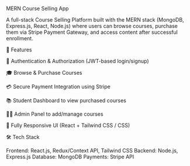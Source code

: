 MERN Course Selling App

A full-stack Course Selling Platform built with the MERN stack (MongoDB, Express.js, React, Node.js) where users can browse courses, purchase them via Stripe Payment Gateway, and access content after successful enrollment.

🚀 Features

🔐 Authentication & Authorization (JWT-based login/signup)

🎓 Browse & Purchase Courses

💳 Secure Payment Integration using Stripe

📚 Student Dashboard to view purchased courses

👨‍🏫 Admin Panel to add/manage courses

📱 Fully Responsive UI (React + Tailwind CSS / CSS)

🛠️ Tech Stack

Frontend: React.js, Redux/Context API, Tailwind CSS
Backend: Node.js, Express.js
Database: MongoDB
Payments: Stripe API
